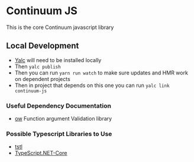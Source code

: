 # Continuum JS
This is the core Continuum javascript library

## Local Development
- [Yalc](https://github.com/whitecolor/yalc) will need to be installed locally
- Then ```yalc publish```
- Then you can run ```yarn run watch``` to make sure updates and HMR work on dependent projects
- Then in project that depends on this one you can run ```yalc link continuum-js```

### Useful Dependency Documentation
- [ow](https://github.com/sindresorhus/ow) Function argument Validation library


### Possible Typescript Libraries to Use
- [tstl](https://github.com/samchon/tstl)
- [TypeScript.NET-Core](https://github.com/electricessence/TypeScript.NET-Core)
